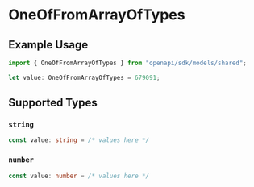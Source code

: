 # OneOfFromArrayOfTypes

## Example Usage

```typescript
import { OneOfFromArrayOfTypes } from "openapi/sdk/models/shared";

let value: OneOfFromArrayOfTypes = 679091;
```

## Supported Types

### `string`

```typescript
const value: string = /* values here */
```

### `number`

```typescript
const value: number = /* values here */
```

